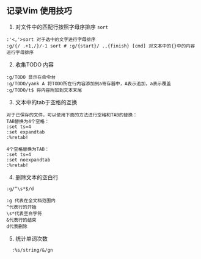 ## 记录Vim 使用技巧

1. 对文件中的匹配行按照字母序排序 ``sort``
```
:'<,'>sort 对于选中的文字进行字母排序
:g/{/ .+1,/}/-1 sort # :g/{start}/ .,{finish} [cmd] 对文本中的{}中的内容进行字母排序
```

2. 收集TODO 内容
```
:g/TODO 显示在命令台
:g/TODO/yank A 将TODO所在行内容添加到a寄存器中，A表示追加，a表示覆盖
:g/TODO/t$ 将内容附加到文本末尾
```

3. 文本中的tab于空格的互换
```
对于已保存的文件，可以使用下面的方法进行空格和TAB的替换：
TAB替换为4个空格：
:set ts=4
:set expandtab
:%retab!

4个空格替换为TAB：
:set ts=4
:set noexpandtab
:%retab!
```

4. 删除文本的空白行

```
:g/^\s*$/d

:g 代表在全文档范围内
^代表行的开始
\s*代表空白字符
&代表行的结束
d代表删除

```

5. 统计单词次数
```
  :%s/string/&/gn
```
